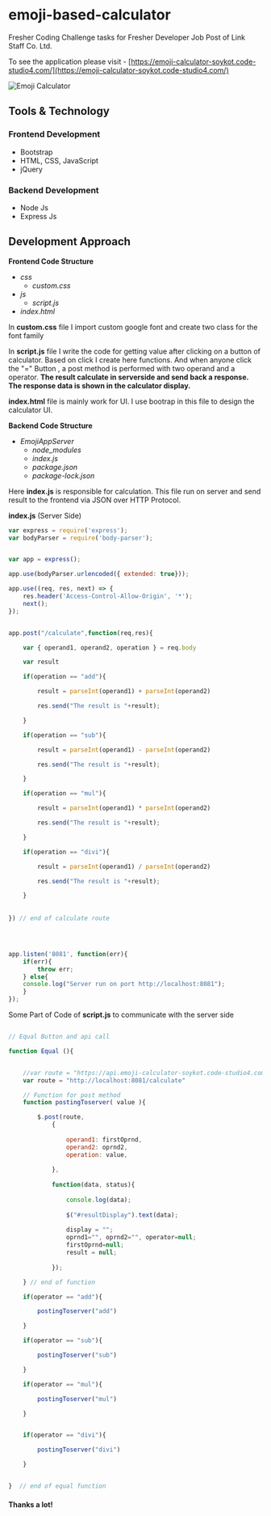 # emoji-based-calculator

Fresher Coding Challenge tasks for Fresher Developer Job Post of Link Staff Co. Ltd.

To see the application please visit - [https://emoji-calculator-soykot.code-studio4.com/](https://emoji-calculator-soykot.code-studio4.com/)

![Emoji Calculator](https://emoji-calculator-soykot.code-studio4.com/emoji-cal.PNG)

## Tools & Technology
### Frontend Development

- Bootstrap
- HTML, CSS, JavaScript
- jQuery

### Backend Development

- Node Js
- Express Js

## Development Approach

**Frontend Code Structure** 

- *css*
  - *custom.css*
- *js*
  - *script.js*
- *index.html*


In **custom.css** file I import custom google font and create two class for the font family

In **script.js** file I write the code for getting value after clicking on a button of calculator. Based on click I create here functions. And when anyone click the "=" Button , a post method is performed with two operand and a operator. **The result calculate in serverside and send back a response. The response data is shown in the calculator display.**

**index.html** file is mainly work for UI. I use bootrap in this file to design the calculator UI.

**Backend Code Structure**

- *EmojiAppServer*
  - *node_modules*
  - *index.js*
  - *package.json*
  - *package-lock.json*


Here **index.js** is responsible for calculation. This file run on server and send result to the frontend via JSON over HTTP Protocol.

**index.js** (Server Side)

``` js
var express = require('express');
var bodyParser = require('body-parser');


var app = express();

app.use(bodyParser.urlencoded({ extended: true}));

app.use((req, res, next) => {
    res.header('Access-Control-Allow-Origin', '*');
    next();
});


app.post("/calculate",function(req,res){

    var { operand1, operand2, operation } = req.body

    var result

    if(operation == "add"){

        result = parseInt(operand1) + parseInt(operand2)

        res.send("The result is "+result);

    }

    if(operation == "sub"){

        result = parseInt(operand1) - parseInt(operand2)

        res.send("The result is "+result);

    }

    if(operation == "mul"){

        result = parseInt(operand1) * parseInt(operand2)

        res.send("The result is "+result);

    }

    if(operation == "divi"){

        result = parseInt(operand1) / parseInt(operand2)

        res.send("The result is "+result);

    }
    
    
}) // end of calculate route




app.listen('8081', function(err){
	if(err){
		throw err;
	} else{
	console.log("Server run on port http://localhost:8081");
    }
});

```

Some Part of Code of **script.js** to communicate with the server side

``` js

// Equal Button and api call

function Equal (){


    //var route = "https://api.emoji-calculator-soykot.code-studio4.com/calculate"
    var route = "http://localhost:8081/calculate"

    // Function for post method
    function postingToserver( value ){

        $.post(route,
            {
            
                operand1: firstOprnd,
                operand2: oprnd2,
                operation: value, 
    
            },
    
            function(data, status){
                
                console.log(data);
    
                $("#resultDisplay").text(data);
    
                display = "";
                oprnd1="", oprnd2="", operator=null;
                firstOprnd=null;
                result = null;
        
            });

    } // end of function

    if(operator == "add"){

        postingToserver("add")

    }

    if(operator == "sub"){

        postingToserver("sub")

    }

    if(operator == "mul"){

        postingToserver("mul")

    }


    if(operator == "divi"){

        postingToserver("divi")

    }


}  // end of equal function

```


#### Thanks a lot!
